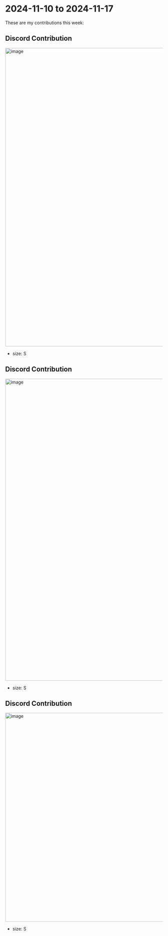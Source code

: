 # 2024-11-10 to 2024-11-17

These are my contributions this week:

## Discord Contribution

<img width="950" alt="image" src="https://github.com/user-attachments/assets/a8043a4c-1bc4-4f91-a1fa-eb68c31378ea" />

* size: S

## Discord Contribution

<img width="961" alt="image" src="https://github.com/user-attachments/assets/16cf24e6-1197-4811-a973-b53bf6f1d1a5" />

* size: S

## Discord Contribution

<img width="665" alt="image" src="https://github.com/user-attachments/assets/084cecf9-18e2-46e2-956c-15b54459d814" />

* size: S

